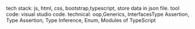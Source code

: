 tech stack: js, html, css, bootstrap,typescript,
store data in json file.
tool code: visual studio code.
technical: oop,Generics, InterfacesType Assertion, Type Assertion, Type Inference, Enum, Modules of TypeScript